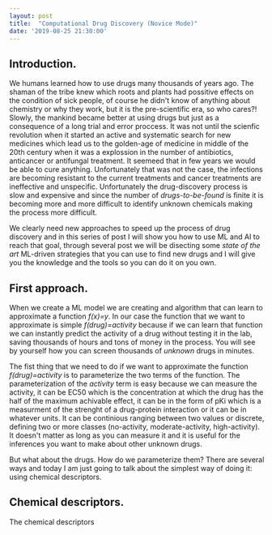 ```yaml
---
layout: post
title:  "Computational Drug Discovery (Novice Mode)"
date: '2019-08-25 21:30:00'
---
```


## Introduction.
We humans learned how to use drugs many thousands of years ago. The shaman of the tribe knew which roots and plants had possitive effects on the condition of sick people, of course he didn't know of anything about chemistry or why they work, but it is the pre-scientific era, so who cares?! Slowly, the mankind became better at using drugs but just as a consequence of a long trial and error proccess. It was not until the scienfic revolution when it started an active and systematic search for new medicines which lead us to the golden-age of medicine in middle of the 20th century when it was a explossion in the number of antibiotics, anticancer or antifungal treatment. It seemeed that in few years we would be able to cure anything. Unfortunately that was not the case, the infections are becoming resistant to the current treatments and cancer treatments are ineffective and unspecific. Unfortunately the drug-discovery process is slow and expensive and since the number of *drugs-to-be-found* is finite it is becoming more and more difficult to identify unknown chemicals making the process more difficult. 

We clearly need new approaches to speed up the process of drug discovery and in this series of post I will show you how to use ML and AI to reach that goal, through several post we will be disecting some *state of the art* ML-driven strategies that you can use to find new drugs and I will give you the knowledge and the tools so you can do it on you own. 

## First approach.
When we create a ML model we are creating and algorithm that can learn to approximate a function *f(x)=y*. In our case the function that we want to approximate is simple *f(drug)=activity* because if we can learn that function we can instantly predict the activity of a drug without testing it in the lab, saving thousands of hours and tons of money in the process. You will see by yourself how you can screen thousands of *unknown* drugs in minutes.

The fist thing that we need to do if we want to approximate the function *f(drug)=activity* is to parameterize the two terms of the function. The parameterization of the *activity* term is easy because we can measure the activity, it can be EC50 which is the concentration at which the drug has the half of the maximum achivable effect, it can be in the form of pKi which is a measurment of the strenght of a drug-protein interaction or it can be in whatever units. It can be continious ranging between two values or discrete, defining two or more classes (no-activity, moderate-activity, high-activity). It doesn't matter as long as you can measure it and it is useful for the inferences you want to make about other unknown drugs. 

But what about the drugs. How do we parameterize them? There are several ways and today I am just going to talk about the simplest way of doing it: using chemical descriptors. 

## Chemical descriptors. 
The chemical descriptors 


 
